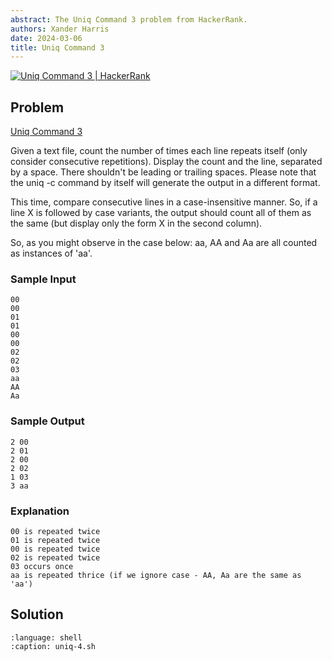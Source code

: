 ```yaml
---
abstract: The Uniq Command 3 problem from HackerRank.
authors: Xander Harris
date: 2024-03-06
title: Uniq Command 3
---
```


[![Uniq Command 3 | HackerRank](https://img.shields.io/badge/HackerRank-green?style=for-the-badge&logo=hackerrank&label=uniq%203)](https://www.hackerrank.com/challenges/text-processing-in-linux-the-uniq-command-3/)

## Problem

[Uniq Command 3](https://www.hackerrank.com/challenges/text-processing-in-linux-the-uniq-command-3/problem?isFullScreen=true)

Given a text file, count the number of times each line repeats itself (only consider consecutive repetitions). Display the count and the line, separated by a space. There shouldn't be leading or trailing spaces. Please note that the uniq -c command by itself will generate the output in a different format.

This time, compare consecutive lines in a case-insensitive manner. So, if a line X is followed by case variants, the output should count all of them as the same (but display only the form X in the second column).

So, as you might observe in the case below: aa, AA and Aa are all counted as instances of 'aa'.

### Sample Input

```{code-block} shell
00
00
01
01
00
00
02
02
03
aa
AA
Aa
```

### Sample Output

```{code-block} shell
2 00
2 01
2 00
2 02
1 03
3 aa
```

### Explanation

```{code-block} shell
00 is repeated twice
01 is repeated twice
00 is repeated twice
02 is repeated twice
03 occurs once
aa is repeated thrice (if we ignore case - AA, Aa are the same as 'aa')
```

## Solution

```{literalinclude} uniq-4.sh
:language: shell
:caption: uniq-4.sh
```

```{index} single; shell: uniq
```

